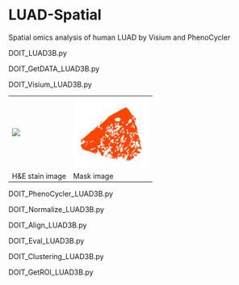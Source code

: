 # LUAD-Spatial
Spatial omics analysis of human LUAD by Visium and PhenoCycler

DOIT_LUAD3B.py

DOIT_GetDATA_LUAD3B.py

DOIT_Visium_LUAD3B.py

<table border="0">
<tr>
<td><img src="img/visium/FFPE_LUAD_3_B-Visium_00.png" width="150px"></td>
<td><img src="img/visium/FFPE_LUAD_3_B-Visium_tr_gray_without_circle_nega_mask_with_hole_bgr.png", width="150px"></td>
</tr>
<tr>
<td>H&E stain image</td>
<td>Mask image</tr>
</tr>
</table>


DOIT_PhenoCycler_LUAD3B.py

DOIT_Normalize_LUAD3B.py

DOIT_Align_LUAD3B.py

DOIT_Eval_LUAD3B.py

DOIT_Clustering_LUAD3B.py

DOIT_GetROI_LUAD3B.py





